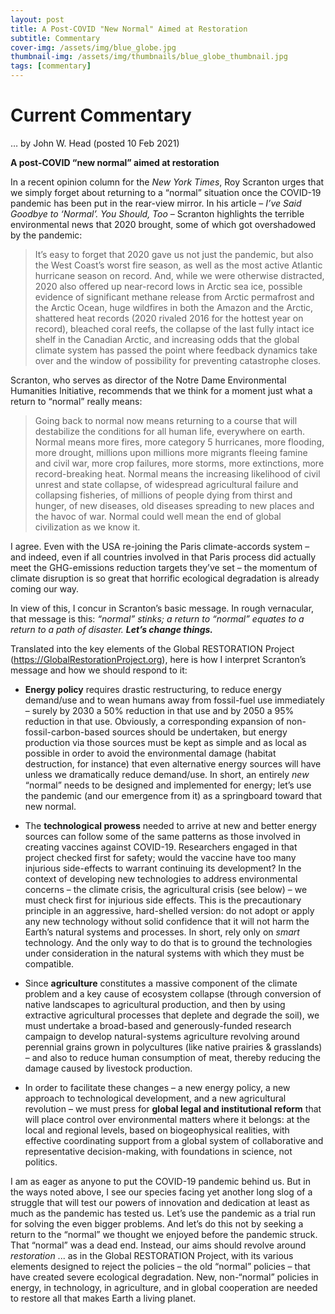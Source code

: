 ```yaml
---
layout: post
title: A Post-COVID "New Normal" Aimed at Restoration
subtitle: Commentary
cover-img: /assets/img/blue_globe.jpg
thumbnail-img: /assets/img/thumbnails/blue_globe_thumbnail.jpg
tags: [commentary]
---
```


# Current Commentary #

… by John W. Head  (posted 10 Feb 2021) 


**A post-COVID “new normal” aimed at restoration**

In a recent opinion column for the *New York Times*, Roy Scranton urges that we simply forget about returning to a “normal” situation once the COVID-19 pandemic has been put in the rear-view mirror.  In his article – *I’ve Said Goodbye to ‘Normal’.  You Should, Too* – Scranton highlights the terrible environmental news that 2020 brought, some of which got overshadowed by the pandemic: 
>It’s easy to forget that 2020 gave us not just the pandemic, but also the West Coast’s worst fire season, as well as the most active Atlantic hurricane season on record. And, while we were otherwise distracted, 2020 also offered up near-record lows in Arctic sea ice, possible evidence of significant methane release from Arctic permafrost and the Arctic Ocean, huge wildfires in both the Amazon and the Arctic, shattered heat records (2020 rivaled 2016 for the hottest year on record), bleached coral reefs, the collapse of the last fully intact ice shelf in the Canadian Arctic, and increasing odds that the global climate system has passed the point where feedback dynamics take over and the window of possibility for preventing catastrophe closes.

Scranton, who serves as director of the Notre Dame Environmental Humanities Initiative, recommends that we think for a moment just what a return to “normal” really means:
>Going back to normal now means returning to a course that will destabilize the conditions for all human life, everywhere on earth. Normal means more fires, more category 5 hurricanes, more flooding, more drought, millions upon millions more migrants fleeing famine and civil war, more crop failures, more storms, more extinctions, more record-breaking heat. Normal means the increasing likelihood of civil unrest and state collapse, of widespread agricultural failure and collapsing fisheries, of millions of people dying from thirst and hunger, of new diseases, old diseases spreading to new places and the havoc of war. Normal could well mean the end of global civilization as we know it.

I agree.  Even with the USA re-joining the Paris climate-accords system – and indeed, even if all countries involved in that Paris process did actually meet the GHG-emissions reduction targets they’ve set – the momentum of climate disruption is so great that horrific ecological degradation is already   coming our way.

In view of this, I concur in  Scranton’s basic message.  In rough vernacular, that message is this:  *“normal” stinks; a return to “normal” equates to a return to a path of disaster.  **Let’s change things.***

Translated into the key elements of the Global RESTORATION Project (https://GlobalRestorationProject.org), here is how I interpret Scranton’s message and how we should respond to it:  
* **Energy policy** requires drastic restructuring, to reduce energy demand/use and to wean humans away from fossil-fuel use immediately – surely by 2030 a 50% reduction in that use and by 2050 a 95% reduction in that use.  Obviously, a corresponding expansion of non-fossil-carbon-based sources should be undertaken, but energy production via those sources must be kept as simple and as local as possible in order to avoid the environmental damage (habitat destruction, for instance) that even alternative energy sources will have unless we dramatically reduce demand/use.  In short, an entirely *new* “normal” needs to be designed and implemented for energy; let’s use the pandemic (and our emergence from it) as a springboard toward that new normal.

* The **technological prowess** needed to arrive at new and better energy sources can follow some of the same patterns as those involved in creating vaccines against COVID-19.  Researchers engaged in that project checked first for safety; would the vaccine have too many injurious side-effects to warrant continuing its development?  In the context of developing new technologies to address environmental concerns – the climate crisis, the agricultural crisis (see below) – we must check first for injurious side effects.  This is the precautionary principle in an aggressive, hard-shelled version:  do not adopt or apply any new technology without solid confidence that it will not harm the Earth’s natural systems and processes.  In short, rely only on *smart* technology. And the only way to do that is to ground the technologies under consideration in the natural systems with which they must be compatible.

* Since **agriculture** constitutes a massive component of the climate problem and a key cause of ecosystem collapse (through conversion of native landscapes to agricultural production, and then by using extractive agricultural processes that deplete and degrade the soil), we must undertake a broad-based and generously-funded research campaign to develop natural-systems agriculture revolving around perennial grains grown in polycultures (like native prairies & grasslands) – and also to reduce human consumption of meat, thereby reducing the damage caused by livestock production. 

* In order to facilitate these changes – a new energy policy, a new approach to technological development, and a new agricultural revolution – we must press for **global legal and institutional reform** that will place control over environmental matters where it belongs: at the local and regional levels, based on biogeophysical realities, with effective coordinating support from a global system of collaborative and representative decision-making, with foundations in science, not politics. 

I am as eager as anyone to put the COVID-19 pandemic behind us.  But in the ways noted above, I see our species facing yet another long slog of a struggle that will test our powers of innovation and dedication at least as much as the pandemic has tested us.  Let’s use the pandemic as a trial run for solving the even bigger problems.  And let’s do this not by seeking a return to the “normal” we thought we enjoyed before the pandemic struck.  That “normal” was a dead end.  Instead, our aims should revolve around *restoration* ... as in the Global RESTORATION Project, with its various elements designed to reject the policies – the old “normal” policies – that have created severe ecological degradation.  New, non-“normal” policies in energy, in technology, in agriculture, and in global cooperation are needed to restore all that makes Earth a living planet.  
